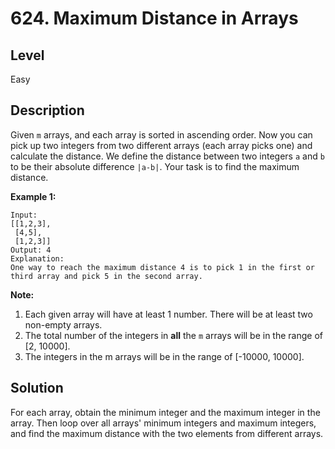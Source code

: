 # 624. Maximum Distance in Arrays
## Level
Easy

## Description
Given `m` arrays, and each array is sorted in ascending order. Now you can pick up two integers from two different arrays (each array picks one) and calculate the distance. We define the distance between two integers `a` and `b` to be their absolute difference `|a-b|`. Your task is to find the maximum distance.

**Example 1:**
```
Input:
[[1,2,3],
 [4,5],
 [1,2,3]]
Output: 4
Explanation: 
One way to reach the maximum distance 4 is to pick 1 in the first or third array and pick 5 in the second array.
```
**Note:**
1. Each given array will have at least 1 number. There will be at least two non-empty arrays.
2. The total number of the integers in **all** the `m` arrays will be in the range of [2, 10000].
3. The integers in the m arrays will be in the range of [-10000, 10000].

## Solution
For each array, obtain the minimum integer and the maximum integer in the array. Then loop over all arrays' minimum integers and maximum integers, and find the maximum distance with the two elements from different arrays.
